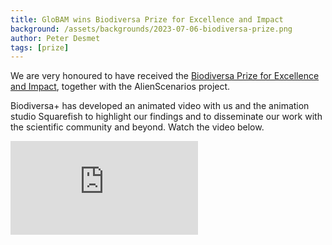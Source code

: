 ```yaml
---
title: GloBAM wins Biodiversa Prize for Excellence and Impact
background: /assets/backgrounds/2023-07-06-biodiversa-prize.png
author: Peter Desmet
tags: [prize]
---
```


We are very honoured to have received the [Biodiversa Prize for Excellence and Impact](https://www.biodiversa.eu/2023/07/06/biodiversa-prize-for-excellence-and-impact-2-new-videos/), together with the AlienScenarios project.

Biodiversa+ has developed an animated video with us and the animation studio Squarefish to highlight our findings and to disseminate our work with the scientific community and beyond. Watch the video below.

<div class="ratio ratio-16x9">
<iframe src="https://www.youtube.com/embed/BjQQeXGvYc4" title="YouTube video player" frameborder="0" allow="accelerometer; autoplay; clipboard-write; encrypted-media; gyroscope; picture-in-picture; web-share" allowfullscreen></iframe>
</div>
